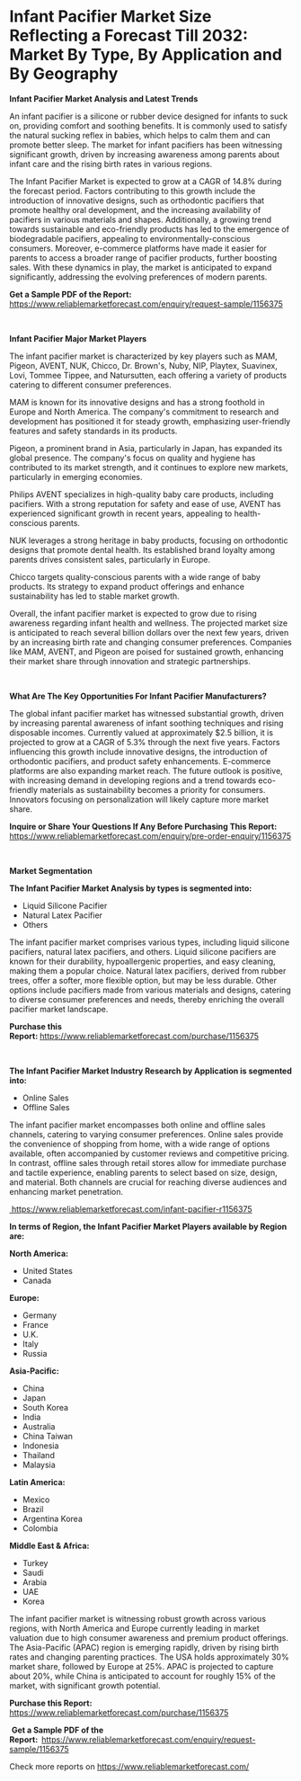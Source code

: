 <p><h1>Infant Pacifier Market Size Reflecting a Forecast Till 2032: Market By Type, By Application and By Geography</h1></p><p><strong>Infant Pacifier Market Analysis and Latest Trends</strong></p>
<p><p>An infant pacifier is a silicone or rubber device designed for infants to suck on, providing comfort and soothing benefits. It is commonly used to satisfy the natural sucking reflex in babies, which helps to calm them and can promote better sleep. The market for infant pacifiers has been witnessing significant growth, driven by increasing awareness among parents about infant care and the rising birth rates in various regions.</p><p>The Infant Pacifier Market is expected to grow at a CAGR of 14.8% during the forecast period. Factors contributing to this growth include the introduction of innovative designs, such as orthodontic pacifiers that promote healthy oral development, and the increasing availability of pacifiers in various materials and shapes. Additionally, a growing trend towards sustainable and eco-friendly products has led to the emergence of biodegradable pacifiers, appealing to environmentally-conscious consumers. Moreover, e-commerce platforms have made it easier for parents to access a broader range of pacifier products, further boosting sales. With these dynamics in play, the market is anticipated to expand significantly, addressing the evolving preferences of modern parents.</p></p>
<p><strong>Get a Sample PDF of the Report:&nbsp;</strong> <a href="https://www.reliablemarketforecast.com/enquiry/request-sample/1156375?utm_campaign=2407&utm_medium=2&utm_source=Github&utm_content=ia&utm_term=08022025&utm_id=infant-pacifier">https://www.reliablemarketforecast.com/enquiry/request-sample/1156375</a></p>
<p>&nbsp;</p>
<p><strong>Infant Pacifier Major Market Players</strong></p>
<p><p>The infant pacifier market is characterized by key players such as MAM, Pigeon, AVENT, NUK, Chicco, Dr. Brown's, Nuby, NIP, Playtex, Suavinex, Lovi, Tommee Tippee, and Natursutten, each offering a variety of products catering to different consumer preferences. </p><p>MAM is known for its innovative designs and has a strong foothold in Europe and North America. The company's commitment to research and development has positioned it for steady growth, emphasizing user-friendly features and safety standards in its products.</p><p>Pigeon, a prominent brand in Asia, particularly in Japan, has expanded its global presence. The company's focus on quality and hygiene has contributed to its market strength, and it continues to explore new markets, particularly in emerging economies.</p><p>Philips AVENT specializes in high-quality baby care products, including pacifiers. With a strong reputation for safety and ease of use, AVENT has experienced significant growth in recent years, appealing to health-conscious parents.</p><p>NUK leverages a strong heritage in baby products, focusing on orthodontic designs that promote dental health. Its established brand loyalty among parents drives consistent sales, particularly in Europe.</p><p>Chicco targets quality-conscious parents with a wide range of baby products. Its strategy to expand product offerings and enhance sustainability has led to stable market growth.</p><p>Overall, the infant pacifier market is expected to grow due to rising awareness regarding infant health and wellness. The projected market size is anticipated to reach several billion dollars over the next few years, driven by an increasing birth rate and changing consumer preferences. Companies like MAM, AVENT, and Pigeon are poised for sustained growth, enhancing their market share through innovation and strategic partnerships.</p></p>
<p>&nbsp;</p>
<p><strong>What Are The Key Opportunities For Infant Pacifier Manufacturers?</strong></p>
<p><p>The global infant pacifier market has witnessed substantial growth, driven by increasing parental awareness of infant soothing techniques and rising disposable incomes. Currently valued at approximately $2.5 billion, it is projected to grow at a CAGR of 5.3% through the next five years. Factors influencing this growth include innovative designs, the introduction of orthodontic pacifiers, and product safety enhancements. E-commerce platforms are also expanding market reach. The future outlook is positive, with increasing demand in developing regions and a trend towards eco-friendly materials as sustainability becomes a priority for consumers. Innovators focusing on personalization will likely capture more market share.</p></p>
<p><strong>Inquire or Share Your Questions If Any Before Purchasing This Report:</strong> <a href="https://www.reliablemarketforecast.com/enquiry/pre-order-enquiry/1156375?utm_campaign=2407&utm_medium=2&utm_source=Github&utm_content=ia&utm_term=08022025&utm_id=infant-pacifier">https://www.reliablemarketforecast.com/enquiry/pre-order-enquiry/1156375</a></p>
<p>&nbsp;</p>
<p><strong>Market Segmentation</strong></p>
<p><strong>The Infant Pacifier Market Analysis by types is segmented into:</strong></p>
<p><ul><li>Liquid Silicone Pacifier</li><li>Natural Latex Pacifier</li><li>Others</li></ul></p>
<p><p>The infant pacifier market comprises various types, including liquid silicone pacifiers, natural latex pacifiers, and others. Liquid silicone pacifiers are known for their durability, hypoallergenic properties, and easy cleaning, making them a popular choice. Natural latex pacifiers, derived from rubber trees, offer a softer, more flexible option, but may be less durable. Other options include pacifiers made from various materials and designs, catering to diverse consumer preferences and needs, thereby enriching the overall pacifier market landscape.</p></p>
<p><strong>Purchase this Report:&nbsp;</strong><a href="https://www.reliablemarketforecast.com/purchase/1156375?utm_campaign=2407&utm_medium=2&utm_source=Github&utm_content=ia&utm_term=08022025&utm_id=infant-pacifier">https://www.reliablemarketforecast.com/purchase/1156375</a></p>
<p>&nbsp;</p>
<p><strong>The Infant Pacifier Market Industry Research by Application is segmented into:</strong></p>
<p><ul><li>Online Sales</li><li>Offline Sales</li></ul></p>
<p><p>The infant pacifier market encompasses both online and offline sales channels, catering to varying consumer preferences. Online sales provide the convenience of shopping from home, with a wide range of options available, often accompanied by customer reviews and competitive pricing. In contrast, offline sales through retail stores allow for immediate purchase and tactile experience, enabling parents to select based on size, design, and material. Both channels are crucial for reaching diverse audiences and enhancing market penetration.</p></p>
<p><a href="https://www.reliablemarketforecast.com/infant-pacifier-r1156375?utm_campaign=2407&utm_medium=2&utm_source=Github&utm_content=ia&utm_term=08022025&utm_id=infant-pacifier">&nbsp;https://www.reliablemarketforecast.com/infant-pacifier-r1156375</a></p>
<p><strong>In terms of Region, the Infant Pacifier Market Players available by Region are:</strong></p>
<p>
    <p> <strong> North America: </strong>
        <ul>
            <li>United States</li>
            <li>Canada</li>
        </ul>
        </p> 
    <p> <strong> Europe: </strong>
        <ul>
            <li>Germany</li>
            <li>France</li>
            <li>U.K.</li>
            <li>Italy</li>
            <li>Russia</li>
        </ul>
        </p> 
    <p> <strong> Asia-Pacific: </strong>
        <ul>
            <li>China</li>
            <li>Japan</li>
            <li>South Korea</li>
            <li>India</li>
            <li>Australia</li>
            <li>China Taiwan</li>
            <li>Indonesia</li>
            <li>Thailand</li>
            <li>Malaysia</li>
        </ul>
        </p> 
    <p> <strong> Latin America: </strong>
        <ul>
            <li>Mexico</li>
            <li>Brazil</li>
            <li>Argentina Korea</li>
            <li>Colombia</li>
        </ul>
        </p> 
    <p> <strong> Middle East & Africa: </strong>
        <ul>
            <li>Turkey</li>
            <li>Saudi</li>
            <li>Arabia</li>
            <li>UAE</li>
            <li>Korea</li>
        </ul>
    </p>
    </p>
<p><p>The infant pacifier market is witnessing robust growth across various regions, with North America and Europe currently leading in market valuation due to high consumer awareness and premium product offerings. The Asia-Pacific (APAC) region is emerging rapidly, driven by rising birth rates and changing parenting practices. The USA holds approximately 30% market share, followed by Europe at 25%. APAC is projected to capture about 20%, while China is anticipated to account for roughly 15% of the market, with significant growth potential.</p></p>
<p><strong>Purchase this Report: </strong><a href="https://www.reliablemarketforecast.com/purchase/1156375?utm_campaign=2407&utm_medium=2&utm_source=Github&utm_content=ia&utm_term=08022025&utm_id=infant-pacifier">https://www.reliablemarketforecast.com/purchase/1156375</a></p>
<p>&nbsp;<strong>Get a Sample PDF of the Report:&nbsp;&nbsp;</strong><a href="https://www.reliablemarketforecast.com/enquiry/request-sample/1156375?utm_campaign=2407&utm_medium=2&utm_source=Github&utm_content=ia&utm_term=08022025&utm_id=infant-pacifier">https://www.reliablemarketforecast.com/enquiry/request-sample/1156375</a></p>
<p><strong></strong></p>
<p>Check more reports on <a href="https://www.reliablemarketforecast.com/?utm_campaign=2407&utm_medium=2&utm_source=Github&utm_content=ia&utm_term=08022025&utm_id=infant-pacifier">https://www.reliablemarketforecast.com/</a></p>